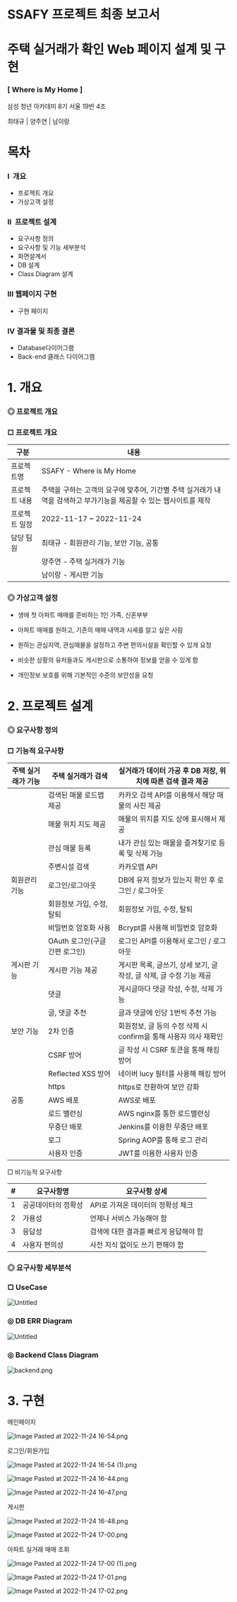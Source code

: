 # SSAFY 프로젝트 최종 보고서

# 주택 실거래가 확인 Web 페이지 설계 및 구현

### [ Where is My Home ]

삼성 청년 아카데미 8기 서울 19반 4조

최태규 | 양주연 | 남이랑

# 목차

### I  개요

- 프로젝트 개요
- 가상고객 설정

### II  프로젝트 설계

- 요구사항 정의
- 요구사항 및 기능 세부분석
- 화면설계서
- DB 설계
- Class Diagram 설계

### III 웹페이지 구현

- 구현 페이지

### IV 결과물 및 최종 결론

- Database다이어그램
- Back-end 클래스 다이어그램

# 1. 개요

### ◎ 프로젝트 개요

### □ 프로젝트 개요

| 구분          | 내용                                                                                                               |
| ------------- | ------------------------------------------------------------------------------------------------------------------ |
| 프로젝트명    | SSAFY - Where is My Home                                                                                           |
| 프로젝트 내용 | 주택을 구하는 고객의 요구에 맞추어, 기간별 주택 실거래가 내역을 검색하고 부가기능을 제공할 수 있는 웹사이트를 제작 |
| 프로젝트 일정 | 2022-11-17 ~ 2022-11-24                                                                                            |
| 담당 팀원     | 최태규 - 회원관리 기능, 보안 기능, 공통                                                                            |
|               | 양주연 - 주택 실거래가 기능                                                                                        |
|               | 남이랑 - 게시판 기능                                                                                               |

### ◎ 가상고객 설정

- 생애 첫 아파트 매매를 준비하는 1인 가족, 신혼부부

- 아파트 매매를 원하고, 기존의 매매 내역과 시세를 알고 싶은 사람

- 원하는 관심지역, 관심매물을 설정하고 주변 편의시설을 확인할 수 있게 요청

- 비슷한 상황의 유저들과도 게시판으로 소통하여 정보를 얻을 수 있게 함

- 개인정보 보호를 위해 기본적인 수준의 보안성을 요청

# 2. 프로젝트 설계

### ◎ 요구사항 정의

### □ 기능적 요구사항

| 주택 실거래가 기능 | 주택 실거래가 검색             | 실거래가 데이터 가공 후 DB 저장, 위치에 따른 검색 결과 제공         |
| ------------------ | ------------------------------ | ------------------------------------------------------------------- |
|                    | 검색된 매물 로드맵 제공        | 카카오 검색 API를 이용해서 해당 매물의 사진 제공                    |
|                    | 매물 위치 지도 제공            | 매물의 위치를 지도 상에 표시해서 제공                               |
|                    | 관심 매물 등록                 | 내가 관심 있는 매물을 즐겨찾기로 등록 및 삭제 가능                  |
|                    | 주변시설 검색                  | 카카오맵 API                                                        |
| 회원관리 기능      | 로그인/로그아웃                | DB에 유저 정보가 있는지 확인 후 로그인 / 로그아웃                   |
|                    | 회원정보 가입, 수정, 탈퇴      | 회원정보 가입, 수정, 탈퇴                                           |
|                    | 비밀번호 암호화 사용           | Bcrypt를 사용해 비밀번호 암호화                                     |
|                    | OAuth 로그인(구글 간편 로그인) | 로그인 API를 이용해서 로그인 / 로그아웃                             |
| 게시판 기능        | 게시판 기능 제공               | 게시판 목록, 글쓰기, 상세 보기, 글 작성, 글 삭제, 글 수정 기능 제공 |
|                    | 댓글                           | 게시글마다 댓글 작성, 수정, 삭제 가능                               |
|                    | 글, 댓글 추천                  | 글과 댓글에 인당 1번씩 추천 가능                                    |
| 보안 기능          | 2차 인증                       | 회원정보, 글 등의 수정 삭제 시 confirm을 통해 사용자 의사 재확인    |
|                    | CSRF 방어                      | 글 작성 시 CSRF 토큰을 통해 해킹 방어                               |
|                    | Reflected XSS 방어             | 네이버 lucy 필터를 사용해 해킹 방어                                 |
|                    | https                          | https로 전환하여 보안 강화                                          |
| 공통               | AWS 배포                       | AWS로 배포                                                          |
|                    | 로드 밸런싱                    | AWS nginx를 통한 로드밸런싱                                         |
|                    | 무중단 배포                    | Jenkins를 이용한 무중단 배포                                        |
|                    | 로그                           | Spring AOP를 통해 로그 관리                                         |
|                    | 사용자 인증                    | JWT를 이용한 사용자 인증                                            |

□ 비기능적 요구사항

| #   | 요구사항명          | 요구사항 상세                         |
| --- | ------------------- | ------------------------------------- |
| 1   | 공공데이터의 정확성 | API로 가져온 데이터의 정확성 체크     |
| 2   | 가용성              | 언제나 서비스 가능해야 함             |
| 3   | 응답성              | 검색에 대한 결과를 빠르게 응답해야 함 |
| 4   | 사용자 편의성       | 사전 지식 없이도 쓰기 편해야 함       |

### ◎ 요구사항 세부분석

### □ UseCase

![Untitled](readme_img/Untitled.png)

### ◎ DB ERR Diagram

![Untitled](readme_img/Untitled%201.png)

### ◎ Backend Class Diagram

![backend.png](readme_img/backend.png)

# 3. 구현

메인페이지

![Image Pasted at 2022-11-24 16-54.png](readme_img/Image_Pasted_at_2022-11-24_16-54.png)

로그인/회원가입

![Image Pasted at 2022-11-24 16-54 (1).png](<readme_img/Image_Pasted_at_2022-11-24_16-54_(1).png>)

![Image Pasted at 2022-11-24 16-44.png](readme_img/Image_Pasted_at_2022-11-24_16-44.png)

![Image Pasted at 2022-11-24 16-47.png](readme_img/Image_Pasted_at_2022-11-24_16-47.png)

게시판

![Image Pasted at 2022-11-24 16-48.png](readme_img/Image_Pasted_at_2022-11-24_16-48.png)

![Image Pasted at 2022-11-24 17-00.png](readme_img/Image_Pasted_at_2022-11-24_17-00.png)

아파트 실거래 매매 조회

![Image Pasted at 2022-11-24 17-00 (1).png](<readme_img/Image_Pasted_at_2022-11-24_17-00_(1).png>)

![Image Pasted at 2022-11-24 17-01.png](readme_img/Image_Pasted_at_2022-11-24_17-01.png)

![Image Pasted at 2022-11-24 17-02.png](readme_img/Image_Pasted_at_2022-11-24_17-02.png)
